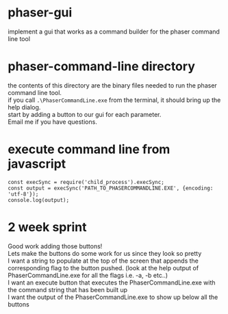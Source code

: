 # phaser-gui
implement a gui that works as a command builder for the phaser command line tool


# phaser-command-line directory
the contents of this directory are the binary files needed to run the phaser command line tool.  
if you call `.\PhaserCommandLine.exe` from the terminal, it should bring up the help dialog.  
start by adding a button to our gui for each parameter.  
Email me if you have questions.


# execute command line from javascript
```
const execSync = require('child_process').execSync;
const output = execSync('PATH_TO_PHASERCOMMANDLINE.EXE', {encoding: 'utf-8'});
console.log(output);
```


# 2 week sprint
Good work adding those buttons!  
Lets make the buttons do some work for us since they look so pretty  
I want a string to populate at the top of the screen that appends the corresponding flag to the button pushed. (look at the help output of PhaserCommandLine.exe for all the flags i.e. -a, -b etc..)  
I want an execute button that executes the PhaserCommandLine.exe with the command string that has been built up  
I want the output of the PhaserCommandLine.exe to show up below all the buttons  
